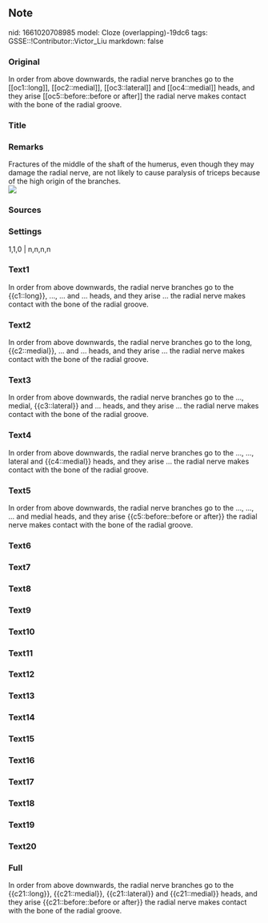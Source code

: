 ## Note
nid: 1661020708985
model: Cloze (overlapping)-19dc6
tags: GSSE::!Contributor::Victor_Liu
markdown: false

### Original
In order from above downwards, the radial nerve branches go to the [[oc1::long]], [[oc2::medial]], [[oc3::lateral]] and [[oc4::medial]] heads, and they arise [[oc5::before::before or after]] the radial nerve makes contact with the bone of the radial groove.

### Title


### Remarks
<div>
  Fractures of the middle of the shaft of the humerus, even though
  they may damage the radial nerve, are not likely to cause
  paralysis of triceps because of the high origin of the branches.
</div><img src="Gray818.png">

### Sources


### Settings
1,1,0 | n,n,n,n

### Text1
In order from above downwards, the radial nerve branches go to the {{c1::long}}, ..., ... and ... heads, and they arise ... the radial nerve makes contact with the bone of the radial groove.

### Text2
In order from above downwards, the radial nerve branches go to the long, {{c2::medial}}, ... and ... heads, and they arise ... the radial nerve makes contact with the bone of the radial groove.

### Text3
In order from above downwards, the radial nerve branches go to the ..., medial, {{c3::lateral}} and ... heads, and they arise ... the radial nerve makes contact with the bone of the radial groove.

### Text4
In order from above downwards, the radial nerve branches go to the ..., ..., lateral and {{c4::medial}} heads, and they arise ... the radial nerve makes contact with the bone of the radial groove.

### Text5
In order from above downwards, the radial nerve branches go to the ..., ..., ... and medial heads, and they arise {{c5::before::before or after}} the radial nerve makes contact with the bone of the radial groove.

### Text6


### Text7


### Text8


### Text9


### Text10


### Text11


### Text12


### Text13


### Text14


### Text15


### Text16


### Text17


### Text18


### Text19


### Text20


### Full
In order from above downwards, the radial nerve branches go to the {{c21::long}}, {{c21::medial}}, {{c21::lateral}} and {{c21::medial}} heads, and they arise {{c21::before::before or after}} the radial nerve makes contact with the bone of the radial groove.
